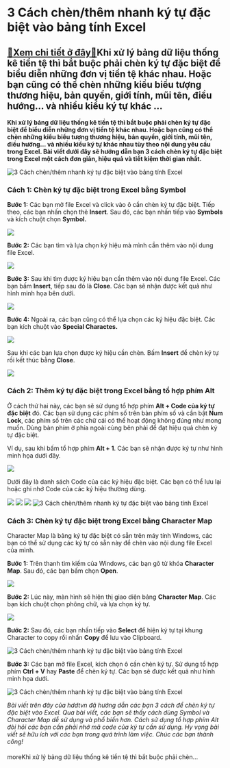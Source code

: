 3 Cách chèn/thêm nhanh ký tự đặc biệt vào bảng tính Excel
=========================================================

[:gift:Xem chi tiết ở đây:gift:](https://hddtvn.com/3-cach-chen-them-nhanh-ky-tu-dac-biet-vao-bang-tinh-excel-2/)Khi xử lý bảng dữ liệu thống kê tiền tệ thì bắt buộc phải chèn ký tự đặc biệt để biểu diễn những đơn vị tiền tệ khác nhau. Hoặc bạn cũng có thể chèn những kiểu biểu tượng thương hiệu, bản quyền, giới tính, mũi tên, điều hướng… và nhiều kiểu ký tự khác …
-------------------------------------------------------------------------------------------------------------------------------------------------------------------------------------------------------------------------------------------------------------

**Khi xử lý bảng dữ liệu thống kê tiền tệ thì bắt buộc phải chèn ký tự đặc biệt để biểu diễn những đơn vị tiền tệ khác nhau. Hoặc bạn cũng có thể chèn những kiểu biểu tượng thương hiệu, bản quyền, giới tính, mũi tên, điều hướng… và nhiều kiểu ký tự khác nhau tùy theo nội dung yêu cầu trong Excel. Bài viết dưới đây sẽ hướng dẫn bạn 3 cách chèn ký tự đặc biệt trong Excel một cách đơn giản, hiệu quả và tiết kiệm thời gian nhất.**


![3 Cách chèn/thêm nhanh ký tự đặc biệt vào bảng tính Excel](https://hddtvn.com/wp-content/uploads/2021/01/ky-tu-dac-biet.jpg)


### Cách 1: Chèn ký tự đặc biệt trong Excel bằng Symbol


**Bước 1:** Các bạn mở file Excel và click vào ô cần chèn ký tự đặc biệt. Tiếp theo, các bạn nhấn chọn thẻ **Insert**. Sau đó, các bạn nhấn tiếp vào **Symbols** và kích chuột chọn **Symbol.**


![](https://hddtvn.com/wp-content/uploads/2021/01/6-10.png)


**Bước 2:** Các bạn tìm và lựa chọn ký hiệu mà mình cần thêm vào nội dung file Excel.


![](https://hddtvn.com/wp-content/uploads/2021/01/7-8.png)


**Bước 3:** Sau khi tìm được ký hiệu bạn cần thêm vào nội dung file Excel. Các bạn bấm **Insert**, tiếp sau đó là **Close**. Các bạn sẽ nhận được kết quả như hình minh họa bên dưới.


![](https://hddtvn.com/wp-content/uploads/2021/01/8-8.png)


**Bước 4:** Ngoài ra, các bạn cũng có thể lựa chọn các ký hiệu đặc biệt. Các bạn kích chuột vào **Special Charactes.**


![](https://hddtvn.com/wp-content/uploads/2021/01/10-7.png)


Sau khi các bạn lựa chọn được ký hiệu cần chèn. Bấm **Insert** để chèn ký tự rồi kết thúc bằng **Close**.


![](https://hddtvn.com/wp-content/uploads/2021/01/10-8.png)


### Cách 2: Thêm ký tự đặc biệt trong Excel bằng tổ hợp phím Alt


Ở cách thứ hai này, các bạn sẽ sử dụng tổ hợp phím **Alt + Code của ký tự đặc biệt** đó. Các bạn sử dụng các phím số trên bàn phím số và cần bật **Num Lock**, các phím số trên các chữ cái có thể hoạt động không đúng như mong muốn. Dùng bàn phím ở phía ngoài cùng bên phải để đạt hiệu quả chèn ký tự đặc biệt.


Ví dụ, sau khi bấm tổ hợp phím **Alt + 1**. Các bạn sẽ nhận được ký tự như hình minh họa dưới đây.


![](https://hddtvn.com/wp-content/uploads/2021/01/19-4.png)


Dưới đây là danh sách Code của các ký hiệu đặc biệt. Các bạn có thể lưu lại hoặc ghi nhớ Code của các ký hiệu thường dùng.


![](https://hddtvn.com/wp-content/uploads/2021/01/11-5.png) ![](https://hddtvn.com/wp-content/uploads/2021/01/12-5.png) ![](https://hddtvn.com/wp-content/uploads/2021/01/13-5.png) ![3 Cách chèn/thêm nhanh ký tự đặc biệt vào bảng tính Excel](https://hddtvn.com/wp-content/uploads/2021/01/14-4.png "3 Cách chèn/thêm nhanh ký tự đặc biệt vào bảng tính Excel")


### Cách 3: Chèn ký tự đặc biệt trong Excel bằng Character Map


Character Map là bảng ký tự đặc biệt có sẵn trên máy tính Windows, các bạn có thể sử dụng các ký tự có sẵn này để chèn vào nội dung file Excel của mình.


**Bước 1:** Trên thanh tìm kiếm của Windows, các bạn gõ từ khóa **Character Map**. Sau đó, các bạn bấm chọn **Open**.


![](https://hddtvn.com/wp-content/uploads/2021/01/15-5.png)


**Bước 2:** Lúc này, màn hình sẽ hiện thị giao diện bảng **Character Map**. Các bạn kích chuột chọn phông chữ, và lựa chọn ký tự.


![](https://hddtvn.com/wp-content/uploads/2021/01/16-4.png)


**Bước 2:** Sau đó, các bạn nhấn tiếp vào **Select** để hiện ký tự tại khung Character to copy rồi nhấn **Copy** để lưu vào Clipboard.


![3 Cách chèn/thêm nhanh ký tự đặc biệt vào bảng tính Excel](https://hddtvn.com/wp-content/uploads/2021/01/17-5.png "3 Cách chèn/thêm nhanh ký tự đặc biệt vào bảng tính Excel")


**Bước 3:** Các bạn mở file Excel, kích chọn ô cần chèn ký tự. Sử dụng tổ hợp phím **Ctrl + V** hay **Paste** để chèn ký tự. Các bạn sẽ được kết quả như hình minh họa dưới.


![3 Cách chèn/thêm nhanh ký tự đặc biệt vào bảng tính Excel](https://hddtvn.com/wp-content/uploads/2021/01/18-4.png "3 Cách chèn/thêm nhanh ký tự đặc biệt vào bảng tính Excel")


*Bài viết trên đây của hddtvn đã hướng dẫn các bạn 3 cách để chèn ký tự đặc biệt vào Excel. Qua bài viết, các bạn sẽ thấy cách dùng Symbol và Character Map dễ sử dụng và phổ biến hơn. Cách sử dụng tổ hợp phím Alt đòi hỏi các bạn cần phải nhớ mã code của ký tự cần sử dụng. Hy vọng bài viết sẽ hữu ích với các bạn trong quá trình làm việc. Chúc các bạn thành công!*


#### 


moreKhi xử lý bảng dữ liệu thống kê tiền tệ thì bắt buộc phải chèn…

